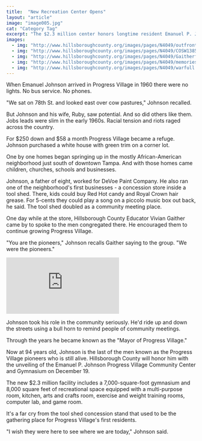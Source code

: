 ```yaml
---
title:  "New Recreation Center Opens"
layout: "article"
image: "image005.jpg"
cat: "Category Tag"
excerpt: "The $2.3 million center honors longtime resident Emanuel P. Johnson"
images:
  - img: "http://www.hillsboroughcounty.org/images/pages/N4049/outfront.jpg"
  - img: "http://www.hillsboroughcounty.org/images/pages/N4049/COSW1385.00_00_41_21.jpg"
  - img: "http://www.hillsboroughcounty.org/images/pages/N4049/Gaitherfull.jpg"
  - img: "http://www.hillsboroughcounty.org/images/pages/N4049/memoriesfull.jpg"
  - img: "http://www.hillsboroughcounty.org/images/pages/N4049/warfull.jpg"
---
```


When Emanuel Johnson arrived in Progress Village in 1960 there were no lights. No bus service. No phones.

"We sat on 78th St. and looked east over cow pastures," Johnson recalled.

But Johnson and his wife, Ruby, saw potential. And so did others like them. Jobs leads were slim in the early 1960s. Racial tension and riots raged across the country.

For $250 down and $58 a month Progress Village became a refuge. Johnson purchased a white house with green trim on a corner lot.

One by one homes began springing up in the mostly African-American neighborhood just south of downtown Tampa. And with those homes came children, churches, schools and businesses.

Johnson, a father of eight, worked for DeVoe Paint Company. He also ran one of the neighborhood's first businesses - a concession store inside a tool shed. There, kids could buy Red Hot candy and Royal Crown hair grease. For 5-cents they could play a song on a piccolo music box out back, he said. The tool shed doubled as a community meeting place.

One day while at the store, Hillsborough County Educator Vivian Gaither came by to spoke to the men congregated there. He encouraged them to continue growing Progress Village.

"You are the pioneers," Johnson recalls Gaither saying to the group. "We were the pioneers."

<div class="embed-responsive embed-responsive-16by9">
<iframe class="embed-responsive-item" src="https://www.youtube-nocookie.com/embed/JcWbkyjSUpA?rel=0" frameborder="0" allowfullscreen></iframe>
</div>

Johnson took his role in the community seriously. He'd ride up and down the streets using a bull horn to remind people of community meetings.

Through the years he became known as the "Mayor of Progress Village."

Now at 94 years old, Johnson is the last of the men known as the Progress Village pioneers who is still alive. Hillsborough County will honor him with the unveiling of the Emanuel P. Johnson Progress Village Community Center and Gymnasium on December 19.

The new $2.3 million facility includes a 7,000-square-foot gymnasium and 8,000 square feet of recreational space equipped with a multi-purpose room, kitchen, arts and crafts room, exercise and weight training rooms, computer lab, and game room.

It's a far cry from the tool shed concession stand that used to be the gathering place for Progress Village's first residents.

"I wish they were here to see where we are today,"  Johnson said.
